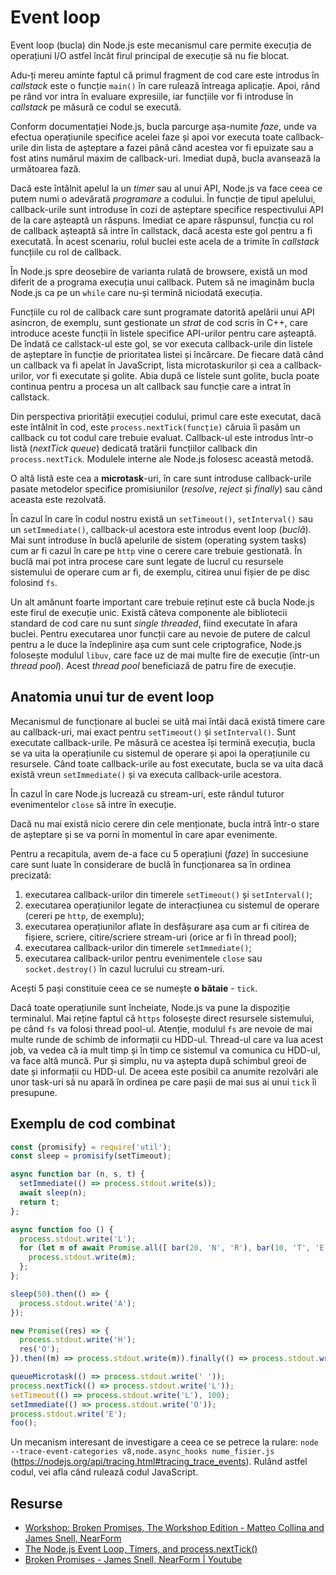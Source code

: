 # Event loop

Event loop (bucla) din Node.js este mecanismul care permite execuția de operațiuni I/O astfel încât firul principal de execuție să nu fie blocat.

Adu-ți mereu aminte faptul că primul fragment de cod care este introdus în *callstack* este o funcție `main()` în care rulează întreaga aplicație. Apoi, rând pe rând vor intra în evaluare expresiile, iar funcțiile vor fi introduse în *callstack* pe măsură ce codul se execută.

Conform documentației Node.js, bucla parcurge așa-numite *faze*, unde va efectua operațiunile specifice acelei faze și apoi vor executa toate callback-urile din lista de așteptare a fazei până când acestea vor fi epuizate sau a fost atins numărul maxim de callback-uri. Imediat după, bucla avansează la următoarea fază.

Dacă este întâlnit apelul la un *timer* sau al unui API, Node.js va face ceea ce putem numi o adevărată *programare* a codului. În funcție de tipul apelului, callback-urile sunt introduse în cozi de așteptare specifice respectivului API de la care așteaptă un răspuns. Imediat ce apare răspunsul, funcția cu rol de callback așteaptă să intre în callstack, dacă acesta este gol pentru a fi executată. În acest scenariu, rolul buclei este acela de a trimite în *callstack* funcțiile cu rol de callback.

În Node.js spre deosebire de varianta rulată de browsere, există un mod diferit de a programa execuția unui callback. Putem să ne imaginăm bucla Node.js ca pe un `while` care nu-și termină niciodată execuția.

Funcțiile cu rol de callback care sunt programate datorită apelării unui API asincron, de exemplu, sunt gestionate un *strat* de cod scris în C++, care introduce aceste funcții în listele specifice API-urilor pentru care așteaptă. De îndată ce callstack-ul este gol, se vor executa callback-urile din listele de așteptare în funcție de prioritatea listei și încărcare. De fiecare dată când un callback va fi apelat în JavaScript, lista microtaskurilor și cea a callback-urilor, vor fi executate și golite. Abia după ce listele sunt golite, bucla poate continua pentru a procesa un alt callback sau funcție care a intrat în callstack.

Din perspectiva priorității execuției codului, primul care este executat, dacă este întâlnit în cod, este `process.nextTick(funcție)` căruia îi pasăm un callback cu tot codul care trebuie evaluat. Callback-ul este introdus într-o listă (*nextTick queue*) dedicată tratării funcțiilor callback din `process.nextTick`. Modulele interne ale Node.js folosesc această metodă.

O altă listă este cea a **microtask**-uri, în care sunt introduse callback-urile pasate metodelor specifice promisiunilor (*resolve*, *reject* și *finally*) sau când aceasta este rezolvată.

În cazul în care în codul nostru există un `setTimeout()`, `setInterval()` sau un `setImmediate()`, callback-ul acestora este introdus event loop (*buclă*). Mai sunt introduse în buclă apelurile de sistem (operating system tasks) cum ar fi cazul în care pe `http` vine o cerere care trebuie gestionată. În buclă mai pot intra procese care sunt legate de lucrul cu resursele sistemului de operare cum ar fi, de exemplu, citirea unui fișier de pe disc folosind `fs`.

Un alt amănunt foarte important care trebuie reținut este că bucla Node.js este firul de execuție unic. Există câteva componente ale bibliotecii standard de cod care nu sunt *single threaded*, fiind executate în afara buclei. Pentru executarea unor funcții care au nevoie de putere de calcul pentru a le duce la îndeplinire așa cum sunt cele criptografice, Node.js folosește modulul `libuv`, care face uz de mai multe fire de execuție (într-un *thread pool*). Acest *thread pool* beneficiază de patru fire de execuție.

## Anatomia unui tur de event loop

Mecanismul de funcționare al buclei se uită mai întâi dacă există timere care au callback-uri, mai exact pentru `setTimeout()` și `setInterval()`. Sunt executate callback-urile. Pe măsură ce acestea își termină execuția, bucla se va uita la operațiunile cu sistemul de operare și apoi la operațiunile cu resursele. Când toate callback-urile au fost executate, bucla se va uita dacă există vreun `setImmediate()` și va executa callback-urile acestora.

În cazul în care Node.js lucrează cu stream-uri, este rândul tuturor evenimentelor `close` să intre în execuție.

Dacă nu mai există nicio cerere din cele menționate, bucla intră într-o stare de așteptare și se va porni în momentul în care apar evenimente.

Pentru a recapitula, avem de-a face cu 5 operațiuni (*faze*) în succesiune care sunt luate în considerare de buclă în funcționarea sa în ordinea precizată:

1. executarea callback-urilor din timerele `setTimeout()` și `setInterval()`;
2. executarea operațiunilor legate de interacțiunea cu sistemul de operare (cereri pe `http`, de exemplu);
3. executarea operațiunilor aflate în desfășurare așa cum ar fi citirea de fișiere, scriere, citire/scriere stream-uri (orice ar fi în thread pool);
4. executarea callback-urilor din timerele `setImmediate()`;
5. executarea callback-urilor pentru evenimentele `close` sau `socket.destroy()` în cazul lucrului cu stream-uri.

Acești 5 pași constituie ceea ce se numește **o bătaie** - `tick`.

Dacă toate operațiunile sunt încheiate, Node.js va pune la dispoziție terminalul. Mai reține faptul că `https` folosește direct resursele sistemului, pe când `fs` va folosi thread pool-ul. Atenție, modulul `fs` are nevoie de mai multe runde de schimb de informații cu HDD-ul. Thread-ul care va lua acest job, va vedea că ia mult timp și în timp ce sistemul va comunica cu HDD-ul, va face altă muncă. Pur și simplu, nu va aștepta după schimbul greoi de date și informații cu HDD-ul. De aceea este posibil ca anumite rezolvări ale unor task-uri să nu apară în ordinea pe care pașii de mai sus ai unui `tick` îi presupune.

## Exemplu de cod combinat

```javascript
const {promisify} = require('util');
const sleep = promisify(setTimeout);

async function bar (n, s, t) {
  setImmediate(() => process.stdout.write(s));
  await sleep(n);
  return t;
};

async function foo () {
  process.stdout.write('L');
  for (let m of await Promise.all([ bar(20, 'N', 'R'), bar(10, 'T', 'E') ])) {
    process.stdout.write(m);
  };
};

sleep(50).then(() => {
  process.stdout.write('A');
});

new Promise((res) => {
  process.stdout.write('H');
  res('O');
}).then((m) => process.stdout.write(m)).finally(() => process.stdout.write('M'));

queueMicrotask(() => process.stdout.write(' '));
process.nextTick(() => process.stdout.write('L'));
setTimeout(() => process.stdout.write('L'), 100);
setImmediate(() => process.stdout.write('O'));
process.stdout.write('E');
foo();
```

Un mecanism interesant de investigare a ceea ce se petrece la rulare: `node --trace-event-categories v8,node.async_hooks nume_fisier.js` (https://nodejs.org/api/tracing.html#tracing_trace_events). Rulând astfel codul, vei afla când rulează codul JavaScript.

## Resurse

- [Workshop: Broken Promises, The Workshop Edition - Matteo Collina and James Snell, NearForm](https://www.youtube.com/watch?v=yRyfr1Qcf34)
- [The Node.js Event Loop, Timers, and process.nextTick()](https://nodejs.org/en/docs/guides/event-loop-timers-and-nexttick/)
- [Broken Promises - James Snell, NearForm | Youtube](https://youtu.be/XV-u_Ow47s0)
